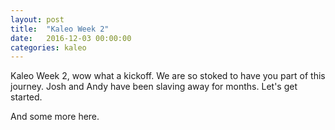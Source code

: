```yaml
---
layout: post
title:  "Kaleo Week 2"
date:   2016-12-03 00:00:00
categories: kaleo
---
```


Kaleo Week 2, wow what a kickoff. We are so stoked to have you part of this journey. Josh and Andy have been slaving away for months. Let's get started.

And some more here.